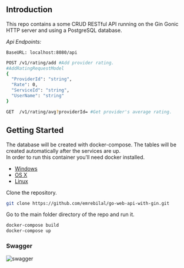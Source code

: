 ## Introduction
This repo contains a some CRUD RESTful API running on the Gin Gonic HTTP server and using a PostgreSQL database.

*Api Endpoints:*

`BaseURL: localhost:8080/api`
```bash
POST ​/v1​/rating​/add #Add provider rating.
#AddRatingRequestModel
{
  "ProviderId": "string",
  "Rate": 0,
  "ServiceId": "string",
  "UserName": "string"
}
```
```bash
GET  ​/v1​/rating​/avg?providerId= #Get provider's average rating.
```
## Getting Started
The database will be created with docker-compose. The tables will be created automatically after the services are up.  
In order to run this container you'll need docker installed.
* [Windows](https://docs.docker.com/windows/started)
* [OS X](https://docs.docker.com/mac/started/)
* [Linux](https://docs.docker.com/linux/started/)

Clone the repository.
```bash
git clone https://github.com/emrebilal/go-web-api-with-gin.git
```
Go to the main folder directory of the repo and run it.
```bash
docker-compose build
docker-compose up
```
### Swagger
![swagger](https://github.com/emrebilal/go-web-api-with-gin/assets/46905124/66e1e78c-8726-49b0-be4b-72f76ae76919)
